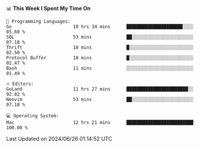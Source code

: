 <!--START_SECTION:waka-->
📊 **This Week I Spent My Time On** 

```text
💬 Programming Languages: 
Go                       10 hrs 34 mins      █████████████████████░░░░   85.60 % 
SQL                      53 mins             ██░░░░░░░░░░░░░░░░░░░░░░░   07.18 % 
Thrift                   18 mins             █░░░░░░░░░░░░░░░░░░░░░░░░   02.50 % 
Protocol Buffer          18 mins             █░░░░░░░░░░░░░░░░░░░░░░░░   02.47 % 
Bash                     11 mins             ░░░░░░░░░░░░░░░░░░░░░░░░░   01.49 % 

🔥 Editors: 
GoLand                   11 hrs 27 mins      ███████████████████████░░   92.82 % 
Neovim                   53 mins             ██░░░░░░░░░░░░░░░░░░░░░░░   07.18 % 

💻 Operating System: 
Mac                      12 hrs 21 mins      █████████████████████████   100.00 % 
```


 Last Updated on 2024/06/26 01:14:52 UTC
<!--END_SECTION:waka-->
